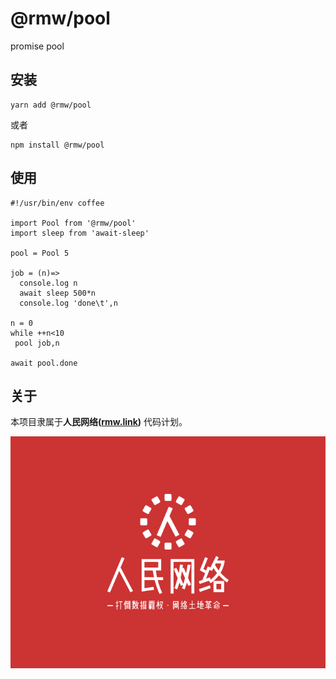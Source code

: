 <!-- 本文件由 ./readme.make.md 自动生成，请不要直接修改此文件 -->

# @rmw/pool

promise pool

##  安装

```
yarn add @rmw/pool
```

或者

```
npm install @rmw/pool
```

## 使用

```
#!/usr/bin/env coffee

import Pool from '@rmw/pool'
import sleep from 'await-sleep'

pool = Pool 5

job = (n)=>
  console.log n
  await sleep 500*n
  console.log 'done\t',n

n = 0
while ++n<10
 pool job,n

await pool.done
```

## 关于

本项目隶属于**人民网络([rmw.link](//rmw.link))** 代码计划。

![人民网络](https://raw.githubusercontent.com/rmw-link/logo/master/rmw.red.bg.svg)